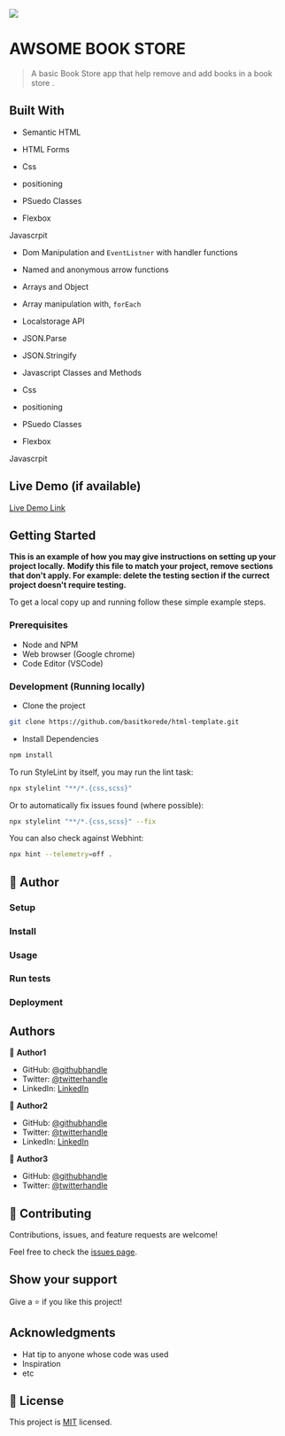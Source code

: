 ![](https://img.shields.io/badge/Microverse-blueviolet)

# AWSOME BOOK STORE

> A basic Book Store app that help remove and add books in a book store .

## Built With
- Semantic HTML
- HTML Forms

- Css
- positioning
- PSuedo Classes
- Flexbox

Javascrpit

- Dom Manipulation and `EventListner` with handler functions
- Named and anonymous arrow functions
- Arrays and Object
- Array manipulation with, `forEach`
- Localstorage API
- JSON.Parse
- JSON.Stringify
- Javascript Classes and Methods

- Css
- positioning
- PSuedo Classes
- Flexbox

Javascrpit

## Live Demo (if available)

[Live Demo Link](https://livedemo.com)

## Getting Started

**This is an example of how you may give instructions on setting up your project locally.**
**Modify this file to match your project, remove sections that don't apply. For example: delete the testing section if the currect project doesn't require testing.**

To get a local copy up and running follow these simple example steps.

### Prerequisites

- Node and NPM
- Web browser (Google chrome)
- Code Editor (VSCode)

### Development (Running locally)

- Clone the project

```bash
git clone https://github.com/basitkorede/html-template.git

```

- Install Dependencies

```bash
npm install
```

To run StyleLint by itself, you may run the lint task:

```bash
npx stylelint "**/*.{css,scss}"
```

Or to automatically fix issues found (where possible):

```bash
npx stylelint "**/*.{css,scss}" --fix
```

You can also check against Webhint:

```bash
npx hint --telemetry=off .
```

## 👤 Author

### Setup

### Install

### Usage

### Run tests

### Deployment

## Authors

👤 **Author1**

- GitHub: [@githubhandle](https://github.com/BasitKorede)
- Twitter: [@twitterhandle](https://twitter.com/twitterhandle)
- LinkedIn: [LinkedIn](https://www.linkedin.com/in/basit-korede/)

👤 **Author2**

- GitHub: [@githubhandle](https://github.com/githubhandle)
- Twitter: [@twitterhandle](https://twitter.com/twitterhandle)
- LinkedIn: [LinkedIn](https://linkedin.com/in/linkedinhandle)

👤 **Author3**

- GitHub: [@githubhandle](https://github.com/ksigei)
- Twitter: [@twitterhandle](https://twitter.com/twitterhandle)

## 🤝 Contributing

Contributions, issues, and feature requests are welcome!

Feel free to check the [issues page](../../issues/).

## Show your support

Give a ⭐️ if you like this project!

## Acknowledgments

- Hat tip to anyone whose code was used
- Inspiration
- etc

## 📝 License

This project is [MIT](./MIT.md) licensed.
